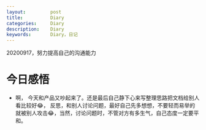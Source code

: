 ```yaml
---
layout:     	post
title:      	Diary
categories: 	Diary
description:   	Diary
keywords: 		Diary，日记 
---
```


20200917，努力提高自己的沟通能力

# 今日感悟

- 啊， 今天和产品又吵起来了。还是最后自己静下心来写整理思路把文档给别人看比较好😂， 反思，和别人讨论问题，最好自己先多想想，不要轻而易举的就被别人攻击😂，当然，讨论问题时，不管对方有多生气，自己态度一定要平和。

